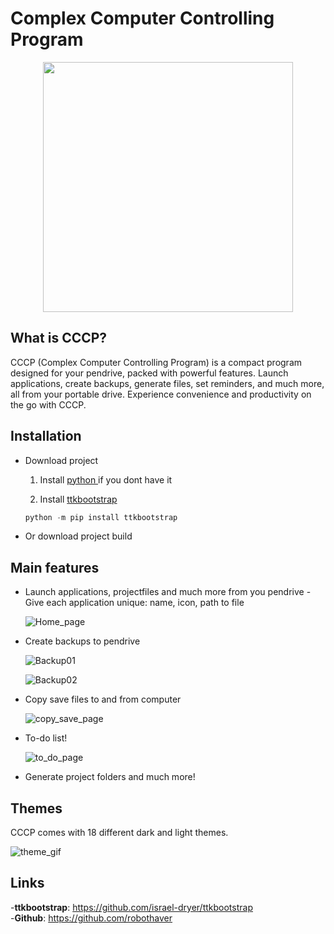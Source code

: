 # Complex Computer Controlling Program
<p align=center>
  <img src="Readme\CCCP_logo_500x247.png" width=400>
</p>

## What is CCCP?

CCCP (Complex Computer Controlling Program) is a compact program designed for your pendrive,
packed with powerful features. Launch applications, create backups,
generate files, set reminders, and much more, all from your portable drive.
Experience convenience and productivity on the go with CCCP.


## Installation
- Download project
    1. Install [ python ](https://www.python.org/downloads/) if you dont have it

    2. Install [ttkbootstrap](https://github.com/israel-dryer/ttkbootstrap)

    ```python
    python -m pip install ttkbootstrap
    ```
- Or download project build
## Main features
- Launch applications, projectfiles and much more from you pendrive
    -Give each application unique: name, icon, path to file

    ![Home_page](Readme\home_page.png)
    
- Create backups to pendrive

    ![Backup01](Readme\backup_page_1.png)

    ![Backup02](Readme\backup_page_2.png)

- Copy save files to and from computer
    
    ![copy_save_page](Readme\copy_save_page.png)

- To-do list!
    
    ![to_do_page](Readme\to_do_page.PNG)

- Generate project folders and much more!

## Themes
CCCP comes with 18 different dark and light themes.

![theme_gif](Readme\theme.gif)

## Links
-__ttkbootstrap__: https://github.com/israel-dryer/ttkbootstrap   
-__Github__: https://github.com/robothaver  
